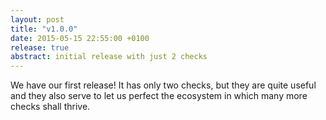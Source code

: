 ```yaml
---
layout: post
title: "v1.0.0"
date: 2015-05-15 22:55:00 +0100
release: true
abstract: initial release with just 2 checks
---
```


We have our first release!<!--break-->
It has only two checks, but they are quite useful and they also serve to let us perfect the ecosystem in which many more checks shall thrive.
